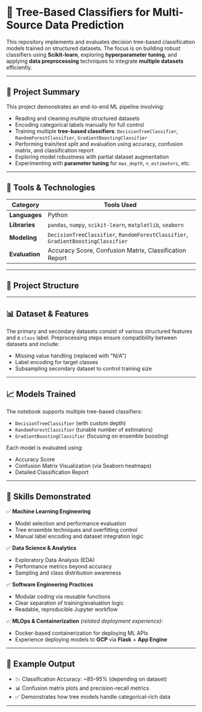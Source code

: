 # 🌲 Tree-Based Classifiers for Multi-Source Data Prediction

This repository implements and evaluates decision tree-based classification models trained on structured datasets. The focus is on building robust classifiers using **Scikit-learn**, exploring **hyperparameter tuning**, and applying **data preprocessing** techniques to integrate **multiple datasets** efficiently.

---

## 🚀 Project Summary

This project demonstrates an end-to-end ML pipeline involving:

- Reading and cleaning multiple structured datasets
- Encoding categorical labels manually for full control
- Training multiple **tree-based classifiers**: `DecisionTreeClassifier`, `RandomForestClassifier`, `GradientBoostingClassifier`
- Performing train/test split and evaluation using accuracy, confusion matrix, and classification report
- Exploring model robustness with partial dataset augmentation
- Experimenting with **parameter tuning** for `max_depth`, `n_estimators`, etc.

---

## 🧰 Tools & Technologies

| Category              | Tools Used                                                                 |
|-----------------------|----------------------------------------------------------------------------|
| **Languages**         | Python                                                                     |
| **Libraries**         | `pandas`, `numpy`, `scikit-learn`, `matplotlib`, `seaborn`                |
| **Modeling**          | `DecisionTreeClassifier`, `RandomForestClassifier`, `GradientBoostingClassifier` |
| **Evaluation**        | Accuracy Score, Confusion Matrix, Classification Report                    |

---

## 📁 Project Structure

---

## 📊 Dataset & Features

The primary and secondary datasets consist of various structured features and a `class` label. Preprocessing steps ensure compatibility between datasets and include:

- Missing value handling (replaced with "N/A")
- Label encoding for target classes
- Subsampling secondary dataset to control training size

---

## 📈 Models Trained

The notebook supports multiple tree-based classifiers:

- `DecisionTreeClassifier` (with custom depth)
- `RandomForestClassifier` (tunable number of estimators)
- `GradientBoostingClassifier` (focusing on ensemble boosting)

Each model is evaluated using:

- Accuracy Score
- Confusion Matrix Visualization (via Seaborn heatmaps)
- Detailed Classification Report

---

## 🧠 Skills Demonstrated

✅ **Machine Learning Engineering**
- Model selection and performance evaluation  
- Tree ensemble techniques and overfitting control  
- Manual label encoding and dataset integration logic

✅ **Data Science & Analytics**
- Exploratory Data Analysis (EDA)
- Performance metrics beyond accuracy  
- Sampling and class distribution awareness

✅ **Software Engineering Practices**
- Modular coding via reusable functions
- Clear separation of training/evaluation logic
- Readable, reproducible Jupyter workflow

✅ **MLOps & Containerization** *(related deployment experience)*:
- Docker-based containerization for deploying ML APIs  
- Experience deploying models to **GCP** via **Flask** + **App Engine**

---

## 🧪 Example Output

- 📉 Classification Accuracy: ~85–95% (depending on dataset)
- 📊 Confusion matrix plots and precision-recall metrics
- ✅ Demonstrates how tree models handle categorical-rich data

---


